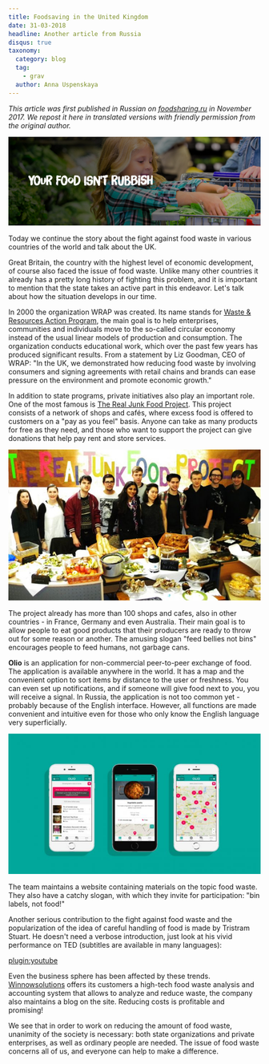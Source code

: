 ```yaml
---
title: Foodsaving in the United Kingdom
date: 31-03-2018
headline: Another article from Russia
disqus: true
taxonomy:
  category: blog
  tag:
    - grav
  author: Anna Uspenskaya
---
```

*This article was first published in Russian on [foodsharing.ru](https://foodsharing.ru/blog/fudshering-v-velikobritanii/) in November 2017. We repost it here in translated versions with friendly permission from the original author.*

![Food is not rubbish!](foodnotrubbish.png)

Today we continue the story about the fight against food waste in various countries of the world and talk about the UK.

Great Britain, the country with the highest level of economic development, of course also faced the issue of food waste. Unlike many other countries it already has a pretty long history of fighting this problem, and it is important to mention that the state takes an active part in this endeavor. Let's talk about how the situation develops in our time.

In 2000 the organization WRAP was created. Its name stands for [Waste & Resources Action Program](http://www.wrap.org.uk/), the main goal is to help enterprises, communities and individuals move to the so-called circular economy instead of the usual linear models of production and consumption. The organization conducts educational work, which over the past few years has produced significant results. From a statement by Liz Goodman, CEO of WRAP: "In the UK, we demonstrated how reducing food waste by involving consumers and signing agreements with retail chains and brands can ease pressure on the environment and promote economic growth."

In addition to state programs, private initiatives also play an important role. One of the most famous is [The Real Junk Food Project](http://therealjunkfoodproject.org/). This project consists of a network of shops and cafés, where excess food is offered to customers on a "pay as you feel" basis. Anyone can take as many products for free as they need, and those who want to support the project can give donations that help pay rent and store services.

![The Real Junkfood Project](trjfp.jpg)

The project already has more than 100 shops and cafes, also in other countries - in France, Germany and even Australia. Their main goal is to allow people to eat good products that their producers are ready to throw out for some reason or another. The amusing slogan "feed bellies not bins" encourages people to feed humans, not garbage cans.

**Olio** is an application for non-commercial peer-to-peer exchange of food. The application is available anywhere in the world. It has a map and the convenient option to sort items by distance to the user or freshness. You can even set up notifications, and if someone will give food next to you, you will receive a signal. In Russia, the application is not too common yet - probably because of the English interface. However, all functions are made convenient and intuitive even for those who only know the English language very superficially.

![OLIO promo pic](olio.jpg)

The team maintains a website containing materials on the topic food waste. They also have a catchy slogan, with which they invite for participation: "bin labels, not food!"

Another serious contribution to the fight against food waste and the popularization of the idea of careful handling of food is made by Tristram Stuart. He doesn't need a verbose introduction, just look at his vivid performance on TED (subtitles are available in many languages):

[plugin:youtube](http://www.youtube.com/watch?v=cWC_zDdF74s)

Even the business sphere has been affected by these trends. [Winnowsolutions](http://www.winnowsolutions.com/) offers its customers a high-tech food waste analysis and accounting system that allows to analyze and reduce waste, the company also maintains a blog on the site. Reducing costs is profitable and promising!

We see that in order to work on reducing the amount of food waste, unanimity of the society is necessary: both state organizations and private enterprises, as well as ordinary people are needed. The issue of food waste concerns all of us, and everyone can help to make a difference.